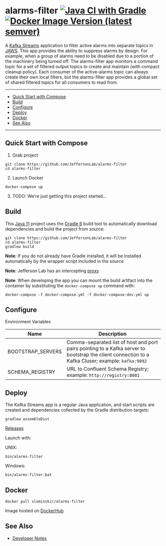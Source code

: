 # alarms-filter [![Java CI with Gradle](https://github.com/JeffersonLab/alarms-filter/workflows/Java%20CI%20with%20Gradle/badge.svg)](https://github.com/JeffersonLab/alarms-filter/actions?query=workflow%3A%22Java+CI+with+Gradle%22) [![Docker Image Version (latest semver)](https://img.shields.io/docker/v/slominskir/alarms-filter?sort=semver&label=DockerHub)](https://hub.docker.com/r/slominskir/alarms-filter)
A [Kafka Streams](https://kafka.apache.org/documentation/streams/) application to filter active alarms into separate topics in [JAWS](https://github.com/JeffersonLab/jaws).  This app provides the ability to suppress alarms by design.  For example, when a group of alarms need to be disabled due to a portion of the machinery being turned off.  The alarms-filter app monitors a command topic for a set of filtered output topics to create and maintain (with compact cleanup policy).   Each consumer of the active-alarms topic can always create their own local filters, but the alarms-filter app provides a global set of shared filtered topics for all consumers to read from.

---
 - [Quick Start with Compose](https://github.com/JeffersonLab/alarms-filter#quick-start-with-compose)
 - [Build](https://github.com/JeffersonLab/alarms-filter#build)
 - [Configure](https://github.com/JeffersonLab/alarms-filter#configure)
 - [Deploy](https://github.com/JeffersonLab/alarms-filter#deploy)
 - [Docker](https://github.com/JeffersonLab/alarms-filter#docker)
 - [See Also](https://github.com/JeffersonLab/alarms-filter#see-also)
 ---

## Quick Start with Compose 
1. Grab project
```
git clone https://github.com/JeffersonLab/alarms-filter
cd alarms-filter
```
2. Launch Docker
```
docker-compose up
```
3. TODO: We're just getting this project started...
## Build
This [Java 11](https://adoptopenjdk.net/) project uses the [Gradle 6](https://gradle.org/) build tool to automatically download dependencies and build the project from source:

```
git clone https://github.com/JeffersonLab/alarms-filter
cd alarms-filter
gradlew build
```
**Note**: If you do not already have Gradle installed, it will be installed automatically by the wrapper script included in the source

**Note**: Jefferson Lab has an intercepting [proxy](https://gist.github.com/slominskir/92c25a033db93a90184a5994e71d0b78)

**Note**: When developing the app you can mount the build artifact into the container by substituting the `docker-compose up` command with:
```
docker-compose -f docker-compose.yml -f docker-compose-dev.yml up
```

## Configure
Environment Variables

| Name | Description |
|---|---|
| BOOTSTRAP_SERVERS | Comma-separated list of host and port pairs pointing to a Kafka server to bootstrap the client connection to a Kafka Cluser; example: `kafka:9092` |
| SCHEMA_REGISTRY | URL to Confluent Schema Registry; example: `http://registry:8081` |

## Deploy
The Kafka Streams app is a regular Java application, and start scripts are created and dependencies collected by the Gradle distribution targets:

```
gradlew assembleDist
```

[Releases](https://github.com/JeffersonLab/alarms-filter/releases)

Launch with:

UNIX:
```
bin/alarms-filter
```
Windows:
```
bin/alarms-filter.bat
```

## Docker
```
docker pull slominskir/alarms-filter
```
Image hosted on [DockerHub](https://hub.docker.com/r/slominskir/alarms-filter)

## See Also
 - [Developer Notes](https://github.com/JeffersonLab/alarms-filter/wiki/Developer-Notes)
